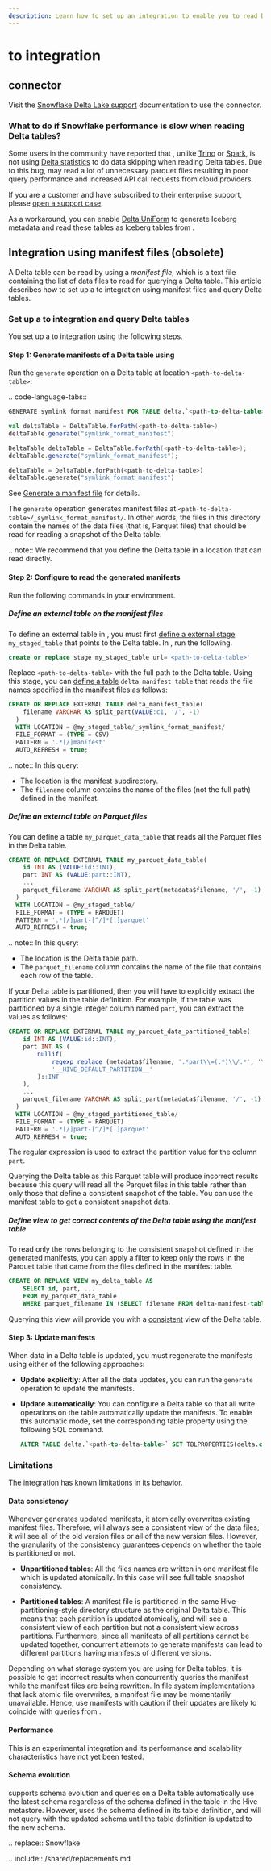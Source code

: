```yaml
---
description: Learn how to set up an integration to enable you to read Delta tables from <Snowflake>.
---
```


# <Delta> to <Snowflake> integration

## <Snowflake> <Delta> connector

Visit the [Snowflake Delta Lake support](https://docs.snowflake.com/en/user-guide/tables-external-intro.html#delta-lake-support) documentation to use the connector.

### What to do if Snowflake performance is slow when reading Delta tables?

Some users in the community have reported that <Snowflake>, unlike [Trino](https://trino.io/docs/current/connector/delta-lake.html) or [Spark](delta-batch.md), is not using [Delta statistics](optimizations-oss.md#data-skipping) to do data skipping when reading Delta tables. Due to this bug, <Snowflake> may read a lot of unnecessary parquet files resulting in poor query performance and increased API call requests from cloud providers.

If you are a <Snowflake> customer and have subscribed to their enterprise support, please [open a support case](https://community.snowflake.com/s/article/How-To-Submit-a-Support-Case-in-Snowflake-Lodge).

As a workaround, you can enable [Delta UniForm](delta-uniform.md) to generate Iceberg metadata and read these tables as Iceberg tables from <Snowflake>.

## Integration using manifest files (obsolete)

A Delta table can be read by <Snowflake> using a _manifest file_, which is a text file containing the list of data files to read for querying a Delta table. This article describes how to set up a <Delta> to <Snowflake> integration using manifest files and query Delta tables.

### Set up a <Delta> to <Snowflake> integration and query Delta tables

You set up a <Delta> to <Snowflake> integration using the following steps.

#### Step 1: Generate manifests of a Delta table using <AS>

Run the `generate` operation on a Delta table at location `<path-to-delta-table>`:

.. code-language-tabs::

  ```sql
  GENERATE symlink_format_manifest FOR TABLE delta.`<path-to-delta-table>`
  ```

  ```scala
  val deltaTable = DeltaTable.forPath(<path-to-delta-table>)
  deltaTable.generate("symlink_format_manifest")
  ```

  ```java
  DeltaTable deltaTable = DeltaTable.forPath(<path-to-delta-table>);
  deltaTable.generate("symlink_format_manifest");
  ```

  ```python
  deltaTable = DeltaTable.forPath(<path-to-delta-table>)
  deltaTable.generate("symlink_format_manifest")
  ```

See [Generate a manifest file](delta-utility.md#delta-generate) for details.


The `generate` operation generates manifest files at `<path-to-delta-table>/_symlink_format_manifest/`. In other words, the files in this directory contain the names of the data files (that is, Parquet files) that should be read for reading a snapshot of the Delta table.

.. note::
  We recommend that you define the Delta table in a location that <Snowflake> can read directly.

#### Step 2: Configure <Snowflake> to read the generated manifests

Run the following commands in your <Snowflake> environment.

##### Define an external table on the manifest files

To define an external table in <Snowflake>, you must first [define a external stage](https://docs.snowflake.net/manuals/user-guide/data-load-s3-create-stage.html) `my_staged_table` that points to the Delta table. In <Snowflake>, run the following.

```sql
create or replace stage my_staged_table url='<path-to-delta-table>'
```

Replace `<path-to-delta-table>` with the full path to the Delta table. Using this stage, you can [define a table](https://docs.snowflake.net/manuals/sql-reference/sql/create-external-table.html) `delta_manifest_table` that reads the file names specified in the manifest files as follows:

```sql
CREATE OR REPLACE EXTERNAL TABLE delta_manifest_table(
    filename VARCHAR AS split_part(VALUE:c1, '/', -1)
  )
  WITH LOCATION = @my_staged_table/_symlink_format_manifest/
  FILE_FORMAT = (TYPE = CSV)
  PATTERN = '.*[/]manifest'
  AUTO_REFRESH = true;
```

.. note:: In this query:

  - The location is the manifest subdirectory.
  - The `filename` column contains the name of the files (not the full path) defined in the manifest.

##### Define an external table on Parquet files

You can define a table `my_parquet_data_table` that reads all the Parquet files in the Delta table.

```sql
CREATE OR REPLACE EXTERNAL TABLE my_parquet_data_table(
    id INT AS (VALUE:id::INT),
    part INT AS (VALUE:part::INT),
    ...
    parquet_filename VARCHAR AS split_part(metadata$filename, '/', -1)
  )
  WITH LOCATION = @my_staged_table/
  FILE_FORMAT = (TYPE = PARQUET)
  PATTERN = '.*[/]part-[^/]*[.]parquet'
  AUTO_REFRESH = true;
```

.. note:: In this query:

  - The location is the Delta table path.
  - The `parquet_filename` column contains the name of the file that contains each row of the table.

If your Delta table is partitioned, then you will have to explicitly extract the partition values in the table definition. For example, if the table was partitioned by a single integer column named `part`, you can extract the values as follows:

```sql
CREATE OR REPLACE EXTERNAL TABLE my_parquet_data_partitioned_table(
    id INT AS (VALUE:id::INT),
    part INT AS (
        nullif(
            regexp_replace (metadata$filename, '.*part\\=(.*)\\/.*', '\\1'),
            '__HIVE_DEFAULT_PARTITION__'
        )::INT
    ),
    ...
    parquet_filename VARCHAR AS split_part(metadata$filename, '/', -1),
  )
  WITH LOCATION = @my_staged_partitioned_table/
  FILE_FORMAT = (TYPE = PARQUET)
  PATTERN = '.*[/]part-[^/]*[.]parquet'
  AUTO_REFRESH = true;
```

The regular expression is used to extract the partition value for the column `part`.

Querying the Delta table as this Parquet table will produce incorrect results because this query will read all the Parquet files in this table rather than only those that define a consistent snapshot of the table. You can use the manifest table to get a consistent snapshot data.

##### Define view to get correct contents of the Delta table using the manifest table

To read only the rows belonging to the consistent snapshot defined in the generated manifests, you can apply a filter to keep only the rows in the Parquet table that came from the files defined in the manifest table.

```sql
CREATE OR REPLACE VIEW my_delta_table AS
    SELECT id, part, ...
    FROM my_parquet_data_table
    WHERE parquet_filename IN (SELECT filename FROM delta-manifest-table);
```

Querying this view will provide you with a [consistent](#data-consistency) view of the Delta table.

#### Step 3: Update manifests

When data in a Delta table is updated, you must regenerate the manifests using either of the following approaches:

- **Update explicitly**: After all the data updates, you can run the `generate` operation to update the manifests.
- **Update automatically**: You can configure a Delta table so that all write operations on the table automatically update the manifests. To enable this automatic mode, set the corresponding table property using the following SQL command.

  ```sql
  ALTER TABLE delta.`<path-to-delta-table>` SET TBLPROPERTIES(delta.compatibility.symlinkFormatManifest.enabled=true)
  ```

### Limitations

The <Snowflake> integration has known limitations in its behavior.

#### Data consistency

Whenever <Delta> generates updated manifests, it atomically overwrites existing manifest files. Therefore, <Snowflake> will always see a consistent view of the data files; it will see all of the old version files or all of the new version files. However, the granularity of the consistency guarantees depends on whether the table is partitioned or not.

- **Unpartitioned tables**: All the files names are written in one manifest file which is updated atomically. In this case <Snowflake> will see full table snapshot consistency.

- **Partitioned tables**: A manifest file is partitioned in the same Hive-partitioning-style directory structure as the original Delta table. This means that each partition is updated atomically, and <Snowflake> will see a consistent view of each partition but not a consistent view across partitions. Furthermore, since all manifests of all partitions cannot be updated together, concurrent attempts to generate manifests can lead to different partitions having manifests of different versions.

Depending on what storage system you are using for Delta tables, it is possible to get incorrect results when <Snowflake> concurrently queries the manifest while the manifest files are being rewritten. In file system implementations that lack atomic file overwrites, a manifest file may be momentarily unavailable. Hence, use manifests with caution if their updates are likely to coincide with queries from <Snowflake>.

#### Performance

This is an experimental integration and its performance and scalability characteristics have not yet been tested.

#### Schema evolution

<Delta> supports schema evolution and queries on a Delta table automatically use the latest schema regardless of the schema defined in the table in the Hive metastore. However, <Snowflake> uses the schema defined in its table definition, and will not query with the updated schema until the table definition is updated to the new schema.

.. <Snowflake> replace:: Snowflake

.. include:: /shared/replacements.md
